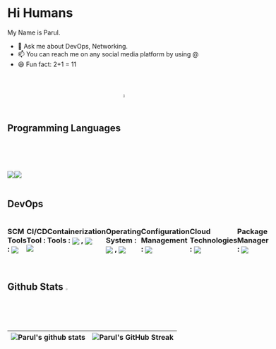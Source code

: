# Hi Humans


My Name is Parul.

- 💬 Ask me about DevOps, Networking.
- 📫 You can reach me on any social media platform by using @
- 😄 Fun fact: 2+1 = 11 

<br>
<h2> Programming Languages <img src = "https://media2.giphy.com/media/QssGEmpkyEOhBCb7e1/giphy.gif?cid=ecf05e47a0n3gi1bfqntqmob8g9aid1oyj2wr3ds3mg700bl&rid=giphy.gif" width = 4% align = "center"> </h2>
<div style="display:flex">
  <img  src ='https://img.shields.io/badge/Python-ED8F22?style=for-the-badge&logo=python&logoColor=white'>
  <img  src ='https://img.shields.io/badge/Bash-00599C?style=for-the-badge&logo=Bash&logoColor=white'>
 </div>
 
<br>
 
 <h2> DevOps </h2>
<div style="display:flex">
  <h3> SCM Tools : <img src = "https://img.shields.io/badge/github-323330?style=for-the-badge&logo=github&logoColor=F7DF1E" align = "center"> </h3>
  <h3> CI/CD Tool : <img src = "https://img.shields.io/badge/jenkins-blue?style=for-the-badge&logo=jenkins&logoColor=black" align = "center"> </h3>
  <h3> Containerization Tools : <img  src ='https://img.shields.io/badge/docker-white?style=for-the-badge&logo=docker&logoColor=blue' align = "center"> , <img  src ='https://img.shields.io/badge/kubernetes-1572B6?style=for-the-badge&logo=kubernetes&logoColor=white' align = "center"> </h3>
  <h3> Operating System : <img  src ='https://img.shields.io/badge/linux-323330?style=for-the-badge&logo=linux&logoColor=F7DF1E' align = "center"> , <img  src ='https://img.shields.io/badge/windows-ED7755?style=for-the-badge&logo=windows&logoColor=white' align = "center"> </h3>
  <h3> Configuration Management : <img src = "https://img.shields.io/badge/ansible-323330?style=for-the-badge&logo=ansible&logoColor=F7DF1E" align = "center"> </h3>
  <h3> Cloud Technologies : <img src = "https://img.shields.io/badge/Azure%20cloud-0089D6?style=for-the-badge&logo=microsoft-azure&logoColor=white" align = "center"> </h3>
  <h3> Package Manager : <img src = "https://img.shields.io/badge/helm-20232A?style=for-the-badge&logo=helm&logoColor=61DAFB" align = "center"> </h3> 
 </div>
  
 <br>
 
 
 

 <h2>Github Stats <img src="https://aoenexus.com/assets/loader.gif" width= 2% ></h2>
 
 | ![Parul's github stats](https://github-readme-stats.vercel.app/api?username=puru-sudo&show_icons=true&theme=dark) | ![Parul's GitHub Streak](https://github-readme-streak-stats.herokuapp.com/?user=puru-sudo&theme=dark) |
| --- | --- |
